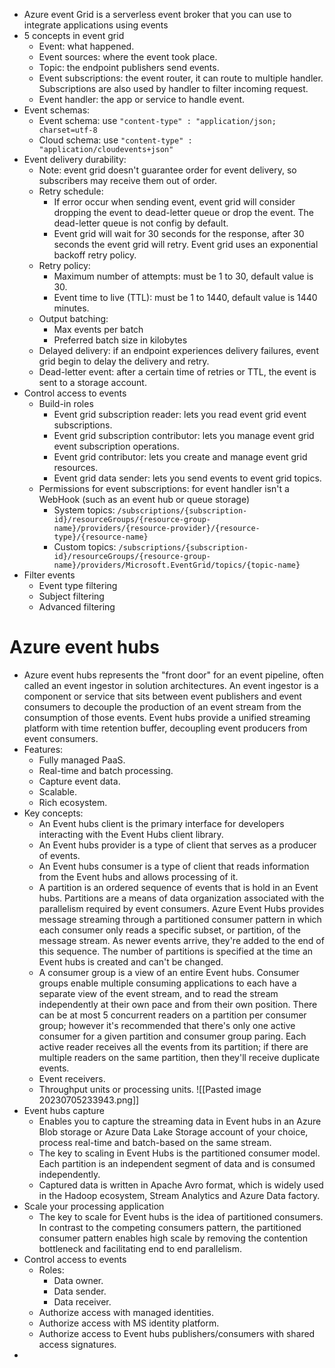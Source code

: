 - Azure event Grid is a serverless event broker that you can use to integrate applications using events
- 5 concepts in event grid
	- Event: what happened.
	- Event sources: where the event took place.
	- Topic: the endpoint publishers send events.
	- Event subscriptions: the event router, it can route to multiple handler. Subscriptions are also used by handler to filter incoming request.
	- Event handler: the app or service to handle event.
- Event schemas:
	- Event schema: use `"content-type" : "application/json; charset=utf-8` 
	- Cloud schema: use `"content-type" : "application/cloudevents+json"`
- Event delivery durability:
	- Note: event grid doesn't guarantee order for event delivery, so subscribers may receive them out of order.
	- Retry schedule:
		- If error occur when sending event, event grid will consider dropping the event to dead-letter queue or drop the event. The dead-letter queue is not config by default.
		- Event grid will wait for 30 seconds for the response, after 30 seconds the event grid will retry. Event grid uses an exponential backoff retry policy.
	- Retry policy:
		- Maximum number of attempts: must be 1 to 30, default value is 30.
		- Event time to live (TTL): must be 1 to 1440, default value is 1440 minutes.
	- Output batching:
		- Max events per batch
		- Preferred batch size in kilobytes
	- Delayed delivery: if an endpoint experiences delivery failures, event grid begin to delay the delivery and retry.
	- Dead-letter event: after a certain time of retries or TTL, the event is sent to a storage account.
- Control access to events
	- Build-in roles
		- Event grid subscription reader: lets you read event grid event subscriptions.
		- Event grid subscription contributor: lets you manage event grid event subscription operations.
		- Event grid contributor: lets you create and manage event grid resources.
		- Event grid data sender: lets you send events to event grid topics.
	- Permissions for event subscriptions: for event handler isn't a WebHook (such as an event hub or queue storage)
		- System topics: `/subscriptions/{subscription-id}/resourceGroups/{resource-group-name}/providers/{resource-provider}/{resource-type}/{resource-name}`
		- Custom topics: `/subscriptions/{subscription-id}/resourceGroups/{resource-group-name}/providers/Microsoft.EventGrid/topics/{topic-name}`
- Filter events
	- Event type filtering
	- Subject filtering
	- Advanced filtering
# Azure event hubs
- Azure event hubs represents the "front door" for an event pipeline, often called an event ingestor in solution architectures. An event ingestor is a component or service that sits between event publishers and event consumers to decouple the production of an event stream from the consumption of those events. Event hubs provide a unified streaming platform with time retention buffer, decoupling event producers from event consumers.
- Features:
	- Fully managed PaaS.
	- Real-time and batch processing.
	- Capture event data.
	- Scalable.
	- Rich ecosystem.
- Key concepts:
	- An Event hubs client is the primary interface for developers interacting with the Event Hubs client library.
	- An Event hubs provider is a type of client that serves as a producer of events.
	- An Event hubs consumer is a type of client that reads information from the Event hubs and allows processing of it.
	- A partition is an ordered sequence of events that is hold in an Event hubs. Partitions are a means of data organization associated with the parallelism required by event consumers. Azure Event Hubs provides message streaming through a partitioned consumer pattern in which each consumer only reads a specific subset, or partition, of the message stream. As newer events arrive, they're added to the end of this sequence. The number of partitions is specified at the time an Event hubs is created and can't be changed.
	- A consumer group is a view of an entire Event hubs. Consumer groups enable multiple consuming applications to each have a separate view of the event stream, and to read the stream independently at their own pace and from their own position. There can be at most 5 concurrent readers on a partition per consumer group; however it's recommended that there's only one active consumer for a given partition and consumer group paring. Each active reader receives all the events from its partition; if there are multiple readers on the same partition, then they'll receive duplicate events.
	- Event receivers.
	- Throughput units or processing units.
	  ![[Pasted image 20230705233943.png]]
- Event hubs capture
	- Enables you to capture the streaming data in Event hubs in an Azure Blob storage or Azure Data Lake Storage account of your choice, process real-time and batch-based on the same stream.
	- The key to scaling in Event Hubs is the partitioned consumer model. Each partition is an independent segment of data and is consumed independently.
	- Captured data is written in Apache Avro format, which is widely used in the Hadoop ecosystem, Stream Analytics and Azure Data factory.
- Scale your processing application
	- The key to scale for Event hubs is the idea of partitioned consumers. In contrast to the competing consumers pattern, the partitioned consumer pattern enables high scale by removing the contention bottleneck and facilitating end to end parallelism.
- Control access to events
	- Roles:
		- Data owner.
		- Data sender.
		- Data receiver.
	- Authorize access with managed identities.
	- Authorize access with MS identity platform.
	- Authorize access to Event hubs publishers/consumers with shared access signatures.
- 